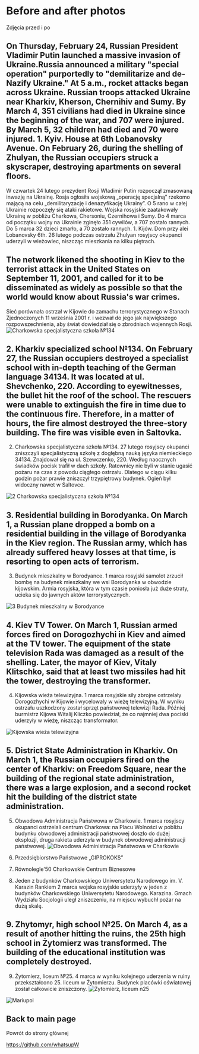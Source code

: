 # Before and after photos
Zdjęcia przed i po

## On Thursday, February 24, Russian President Vladimir Putin launched a massive invasion of Ukraine.Russia announced a military "special operation" purportedly to "demilitarize and de-Nazify Ukraine." At 5 a.m., rocket attacks began across Ukraine. Russian troops attacked Ukraine near Kharkiv, Kherson, Chernihiv and Sumy. By March 4, 351 civilians had died in Ukraine since the beginning of the war, and 707 were injured. By March 5, 32 children had died and 70 were injured. 1. Kyiv. House at 6th Lobanovsky Avenue. On February 26, during the shelling of Zhulyan, the Russian occupiers struck a skyscraper, destroying apartments on several floors.

W czwartek 24 lutego prezydent Rosji Władimir Putin rozpoczął zmasowaną inwazję na Ukrainę. Rosja ogłosiła wojskową „operację specjalną” rzekomo mającą na celu „demilitaryzację i denazyfikację Ukrainy”. O 5 rano w całej Ukrainie rozpoczęły się ataki rakietowe. Wojska rosyjskie zaatakowały Ukrainę w pobliżu Charkowa, Chersoniu, Czernihowa i Sumy.  Do 4 marca od początku wojny na Ukrainie zginęło 351 cywilów, a 707 zostało rannych. Do 5 marca  32 dzieci zmarło, a 70 zostało rannych.  1. Kijów. Dom przy alei Lobanovsky 6th. 26 lutego podczas ostrzału Zhulyan rosyjscy okupanci uderzyli w wieżowiec, niszcząc mieszkania na kilku piętrach. 

## The network likened the shooting in Kiev to the terrorist attack in the United States on September 11, 2001, and called for it to be disseminated as widely as possible so that the world would know about Russia's war crimes.
Sieć porównała ostrzał w Kijowie do zamachu terrorystycznego w Stanach Zjednoczonych 11 września 2001 r. i wezwał do jego jak największego rozpowszechnienia, aby świat dowiedział się o zbrodniach wojennych Rosji.
![Charkowska specjalistyczna szkoła №134](https://github.com/whatsupW/whatsupW/blob/main/img/1/2%20Charkowska%20specjalistyczna%20szko%C5%82a%20%E2%84%96134.png?raw=true)

## 2. Kharkiv specialized school №134. On February 27, the Russian occupiers destroyed a specialist school with in-depth teaching of the German language 34134. It was located at ul. Shevchenko, 220. According to eyewitnesses, the bullet hit the roof of the school. The rescuers were unable to extinguish the fire in time due to the continuous fire. Therefore, in a matter of hours, the fire almost destroyed the three-story building. The fire was visible even in Saltovka.
2. Charkowska specjalistyczna szkoła №134. 27 lutego rosyjscy okupanci zniszczyli specjalistyczną szkołę z dogłębną nauką języka niemieckiego 34134. Znajdował się na ul. Szewczenko, 220. Według naocznych świadków pocisk trafił w dach szkoły. Ratownicy nie byli w stanie ugasić pożaru na czas z powodu ciągłego ostrzału. Dlatego w ciągu kilku godzin pożar prawie zniszczył trzypiętrowy budynek. Ogień był widoczny nawet w Saltovce.

![2 Charkowska specjalistyczna szkoła №134](https://github.com/whatsupW/whatsupW/blob/main/img/1/2%20Charkowska%20specjalistyczna%20szko%C5%82a%20%E2%84%96134.png)

## 3. Residential building in Borodyanka. On March 1, a Russian plane dropped a bomb on a residential building in the village of Borodyanka in the Kiev region. The Russian army, which has already suffered heavy losses at that time, is resorting to open acts of terrorism.
3. Budynek mieszkalny w Borodyance. 1 marca rosyjski samolot zrzucił bombę na budynek mieszkalny we wsi Borodyanka w obwodzie kijowskim. Armia rosyjska, która w tym czasie poniosła już duże straty, ucieka się do jawnych aktów terrorystycznych. 

![3 Budynek mieszkalny w Borodyance](https://github.com/whatsupW/whatsupW/blob/main/img/1/3%20Budynek%20mieszkalny%20w%20Borodyance.png?raw=true)

## 4. Kiev TV Tower. On March 1, Russian armed forces fired on Dorogozhychi in Kiev and aimed at the TV tower. The equipment of the state television Rada was damaged as a result of the shelling. Later, the mayor of Kiev, Vitaly Klitschko, said that at least two missiles had hit the tower, destroying the transformer.
4. Kijowska wieża telewizyjna. 1 marca rosyjskie siły zbrojne ostrzelały Dorogozhychi w Kijowie i wycelowały w wieżę telewizyjną. W wyniku ostrzału uszkodzony został sprzęt państwowej telewizji Rada. Później burmistrz Kijowa Witalij Kliczko powiedział, że co najmniej dwa pociski uderzyły w wieżę, niszcząc transformator.

![Kijowska wieża telewizyjna](https://github.com/whatsupW/whatsupW/blob/main/img/1/4%20Kijowska%20wie%C5%BCa%20telewizyjna.png?raw=true)

## 5. District State Administration in Kharkiv. On March 1, the Russian occupiers fired on the center of Kharkiv: on Freedom Square, near the building of the regional state administration, there was a large explosion, and a second rocket hit the building of the district state administration.
5. Obwodowa Administracja Państwowa w Charkowie. 1 marca rosyjscy okupanci ostrzelali centrum Charkowa: na Placu Wolności w pobliżu budynku obwodowej administracji państwowej doszło do dużej eksplozji, druga rakieta uderzyła w budynek obwodowej administracji państwowej.
![Obwodowa Administracja Państwowa w Charkowie](https://github.com/whatsupW/whatsupW/blob/main/img/1/5%20Obwodowa%20Administracja%20Pa%C5%84stwowa%20w%20Charkowie.png?raw=true)

6. Przedsiębiorstwo Państwowe „GIPROKOKS”

7. Równolegle'50 Charkowskie Centrum Biznesowe

8. Jeden z budynków Charkowskiego Uniwersytetu Narodowego im. V. Karazin
Rankiem 2 marca wojska rosyjskie uderzyły w jeden z budynków Charkowskiego Uniwersytetu Narodowego. Karazina. Gmach Wydziału Socjologii uległ zniszczeniu, na miejscu wybuchł pożar na dużą skalę.

## 9. Zhytomyr, high school №25. On March 4, as a result of another hitting the ruins, the 25th high school in Żytomierz was transformed. The building of the educational institution was completely destroyed.
9. Żytomierz, liceum №25. 4 marca w wyniku kolejnego uderzenia w ruiny przekształcono 25. liceum w Żytomierzu. Budynek placówki oświatowej został całkowicie zniszczony.
![Żytomierz, liceum n25](https://github.com/whatsupW/whatsupW/blob/main/img/1/4%20Kijowska%20wie%C5%BCa%20telewizyjna.png?raw=true)

![Mariupol](https://github.com/whatsupW/whatsupW/blob/main/img/3/Mariupol.jpg?raw=true)


## Back to main page
Powrót do strony głównej

https://github.com/whatsupW
